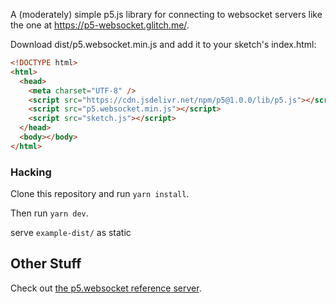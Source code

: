 A (moderately) simple p5.js library for connecting to websocket servers like the one at https://p5-websocket.glitch.me/.

Download dist/p5.websocket.min.js and add it to your sketch's index.html:

```html
<!DOCTYPE html>
<html>
  <head>
    <meta charset="UTF-8" />
    <script src="https://cdn.jsdelivr.net/npm/p5@1.0.0/lib/p5.js"></script>
    <script src="p5.websocket.min.js"></script>
    <script src="sketch.js"></script>
  </head>
  <body></body>
</html>
```

### Hacking

Clone this repository and run `yarn install`.

Then run `yarn dev`.

serve `example-dist/` as static

## Other Stuff

Check out [the p5.websocket reference server](https://github.com/abachman/p5-websocket-server/).
